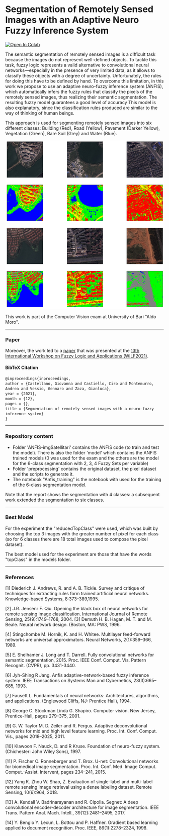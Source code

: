 # Segmentation of Remotely Sensed Images with an Adaptive Neuro Fuzzy Inference System
[![Open In Colab](https://colab.research.google.com/assets/colab-badge.svg)](https://colab.research.google.com/drive/1Pq1CU0vskGq2A5hyANWM7gGJZ_KHqxvM?usp=sharing)

The semantic segmentation of remotely sensed images is a difficult task because the images do not represent well-defined objects. To tackle this task, fuzzy logic represents a valid alternative to convolutional neural networks—especially in the presence of very limited data, as it allows to classify these objects with a degree of uncertainty. Unfortunately, the rules for doing this have to be defined by hand. To overcome this limitation, in this work we propose to use an adaptive neuro-fuzzy inference system (ANFIS), which automatically infers the fuzzy rules that classify the pixels of the remotely sensed images, thus realizing their semantic segmentation. The resulting fuzzy model guarantees a good level of accuracy
This model is also explanatory, since the classification rules produced are similar to the way of thinking of human beings.

This approach is used for segmenting remotely sensed images into six different classes: Building (Red), Road (Yellow), Pavement (Darker Yellow), Vegetation (Green), Bare Soil (Grey) and Water (Blue).

![](images/exampleSegmentation.png)

This work is part of the Computer Vision exam at University of Bari "Aldo Moro".

****
### Paper

Moreover, the work led to a [paper](https://www.researchgate.net/publication/358021524_Segmentation_of_remotely_sensed_images_with_a_neuro-fuzzy_inference_system) that was presented at the [13th International Workshop on Fuzzy Logic and Applications (WILF2021)](http://ceur-ws.org/Vol-3074/).

#### BibTeX Citation
```
@inproceedings{inproceedings,
author = {Castellano, Giovanna and Castiello, Ciro and Montemurro, Andrea and Vessio, Gennaro and Zaza, Gianluca},
year = {2021},
month = {12},
pages = {},
title = {Segmentation of remotely sensed images with a neuro-fuzzy inference system}
}
```
****
### Repository content

- Folder 'ANFIS-imgSatellitari' contains the ANFIS code (to train and test the model). There is also the folder 'model'
  which contains the ANFIS trained models (0 was used for the exam and the others are the model for the 6-class segmentation with 2, 3, 4 Fuzzy Sets per variable)
- Folder 'preprocessing' contains the original dataset, the pixel dataset and the scripts to generate it.
- The notebook "Anfis_training" is the notebook with used for the training of the 6-class segmentation model.

Note that the report shows the segmentation with 4 classes: a subsequent work extended the segmentation to six classes.

****
### Best Model
For the experiment the "reducedTopClass" were used, which was built by choosing the top 3 images with the greater number of pixel for each class (so for 6 classes there are 18 total images used to compose the pixel dataset).

The best model used for the experiment are those that have the words "topClass" in the models folder.

****
### References

[1] Diederich J. Andrews, R. and A. B. Tickle. Survey and critique of techniques for extracting rules form trained artificial neural networks. Knowledge-based Systems, 8:373–389,1995.

[2] J.R. Jensenr F. Qiu. Opening the black box of neural networks for remote sensing image classification. International Journal of Remote Sensing, 25(9):1749–1768, 2004.
[3] Demuth H. B. Hagan, M. T. and M. Beale. Neural network design. (Boston, MA: PWS, 1996.

[4] Stingchombe M. Hornik, K. and H. Whitee. Multilayer feed-forward networks are universal approximators. Neural Networks, 2(1):359–366, 1989.

[5] E. Shelhamer J. Long and T. Darrell. Fully convolutional networks for semantic segmentation, 2015. Proc. IEEE Conf. Comput. Vis. Pattern Recognit. (CVPR), pp. 3431-3440.

[6] Jyh-Shing R Jang. Anfis adaptive-network-based fuzzy inference system. IEEE Transactions on Systems Man and Cybernetics, 23(3):665–685, 1993.

[7] Fausett L. Fundamentals of neural networks: Architectures, algorithms, and applications. (Englewood Cliffs, NJ: Prentice Hall), 1994.

[8] George C. Stockman Linda G. Shapiro. Computer vision. New Jersey, Prentice-Hall, pages 279–375, 2001.

[9] G. W. Taylor M. D. Zeiler and R. Fergus. Adaptive deconvolutional networks for mid and high level feature learning. Proc. Int. Conf. Comput. Vis., pages 2018–2025, 2011.

[10] Klawoon F. Nauck, D. and R Kruse. Foundation of neuro-fuzzy system. (Chichester: John Wiley Sons), 1997.

[11] P. Fischer O. Ronneberger and T. Brox. U-net: Convolutional networks for biomedical image segmentation. Proc. Int. Conf. Med. Image Comput. Comput.-Assist. Intervent, pages 234–241, 2015.

[12] Yang K. Zhou W. Shao, Z. Evaluation of single-label and multi-label remote sensing image retrieval using a dense labeling dataset. Remote Sensing, 10(6):964, 2018.

[13] A. Kendall V. Badrinarayanan and R. Cipolla. Segnet: A deep convolutional encoder-decoder architecture for image segmentation. IEEE Trans. Pattern Anal. Mach. Intell., 39(12):2481–2495, 2017.

[14] Y. Bengio Y. Lecun, L. Bottou and P. Haffner. Gradient based learning applied to document recognition. Proc. IEEE, 86(1):2278–2324, 1998.
